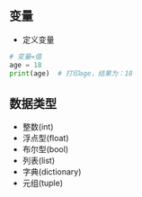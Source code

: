 ## 变量
- 定义变量
```python
# 变量=值
age = 18
print(age)  # 打印age，结果为：18
```

## 数据类型
- 整数(int)
- 浮点型(float)
- 布尔型(bool) 
- 列表(list) 
- 字典(dictionary)
- 元组(tuple)
